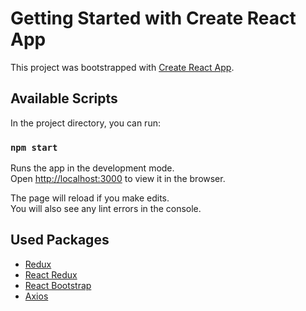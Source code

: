 # Getting Started with Create React App

This project was bootstrapped with [Create React App](https://github.com/facebook/create-react-app).

## Available Scripts

In the project directory, you can run:

### `npm start`

Runs the app in the development mode.\
Open [http://localhost:3000](http://localhost:3000) to view it in the browser.

The page will reload if you make edits.\
You will also see any lint errors in the console.

## Used Packages
  - [Redux](https://redux.js.org/)
  - [React Redux](https://react-redux.js.org/)
  - [React Bootstrap](https://react-bootstrap.github.io/)
  - [Axios](https://axios-http.com/)
